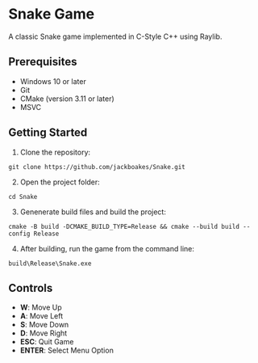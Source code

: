 # Snake Game

A classic Snake game implemented in C-Style C++ using Raylib.

## Prerequisites

- Windows 10 or later
- Git
- CMake (version 3.11 or later)
- MSVC


## Getting Started

1. Clone the repository:
```
git clone https://github.com/jackboakes/Snake.git
```
2. Open the project folder:
```
cd Snake
```

3. Genenerate build files and build the project:
```
cmake -B build -DCMAKE_BUILD_TYPE=Release && cmake --build build --config Release
```

4. After building, run the game from the command line:
```
build\Release\Snake.exe
```

## Controls

- **W**: Move Up
- **A**: Move Left
- **S**: Move Down
- **D**: Move Right
- **ESC**: Quit Game
- **ENTER**: Select Menu Option